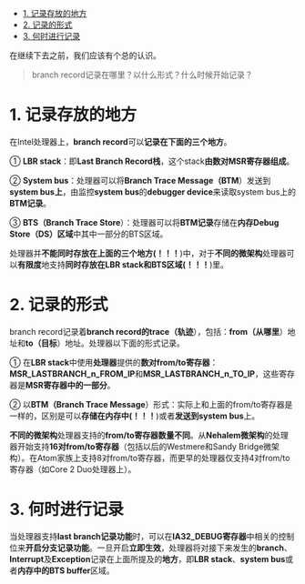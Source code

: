 
<!-- @import "[TOC]" {cmd="toc" depthFrom=1 depthTo=6 orderedList=false} -->

<!-- code_chunk_output -->

- [1. 记录存放的地方](#1-记录存放的地方)
- [2. 记录的形式](#2-记录的形式)
- [3. 何时进行记录](#3-何时进行记录)

<!-- /code_chunk_output -->

在继续下去之前，我们应该有个总的认识。

>branch record记录在哪里？以什么形式？什么时候开始记录？

# 1. 记录存放的地方

在Intel处理器上，**branch record**可以**记录在下面的三个地方**。

① **LBR stack**：即**Last Branch Record栈**，这个stack**由数对MSR寄存器组成**。

② **System bus**：处理器可以将**Branch Trace Message（BTM**）发送到**system bus上**，由监控**system bus**的**debugger device**来读取system bus上的**BTM记录**。

③ **BTS（Branch Trace Store**）：处理器可以将**BTM记录**存储在**内存Debug Store（DS）区域**中其中一部分的BTS区域。

处理器并**不能同时存放在上面的三个地方(！！！**)中，对于**不同的微架构**处理器可以**有限度**地支持**同时存放在LBR stack和BTS区域(！！！**)里。

# 2. 记录的形式

branch record记录着**branch record的trace（轨迹**），包括：**from（从哪里**）地址和**to（目标**）地址。处理器以下面的形式记录。

① 在**LBR stack**中使用**处理器**提供的**数对from/to寄存器**：**MSR\_LASTBRANCH\_n\_FROM\_IP**和**MSR\_LASTBRANCH\_n\_TO\_IP**，这些寄存器是**MSR寄存器中的一部分**。

② 以**BTM（Branch Trace Message**）形式：实际上和上面的from/to寄存器是一样的，区别是可以**存储在内存中(！！！**)或者**发送到system bus**上。

**不同的微架构**处理器支持的**from/to寄存器数量不同**。从**Nehalem微架构**的处理器开始支持**16对from/to寄存器**（包括以后的Westmere和Sandy Bridge微架构）。在Atom家族上支持8对from/to寄存器，而更早的处理器仅支持4对from/to寄存器（如Core 2 Duo处理器上）。

# 3. 何时进行记录

当处理器支持**last branch记录功能**时，可以在**IA32\_DEBUG寄存器**中相关的控制位来**开启分支记录功能**。一旦开启**立即生效**，处理器将对接下来发生的**branch**、**Interrupt**及**Exception**记录在上面所提及的**地方**，即**LBR stack**、**system bus**或者**内存中的BTS buffer**区域。